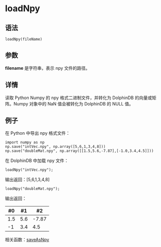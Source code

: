 # loadNpy

## 语法

`loadNpy(fileName)`

## 参数

**filename** 是字符串，表示 npy 文件的路径。

## 详情

读取 Python Numpy 的 npy 格式二进制文件，并转化为 DolphinDB 的向量或矩阵。Numpy 对象中的 NaN 值会被转化为 DolphinDB 的
NULL 值。

## 例子

在 Python 中导出 npy 格式文件：

```
import numpy as np
np.save("intVec.npy", np.array([5,6,1,3,4,8]))
np.save("doubleMat.npy", np.array([[1.5,5.6,-7.87],[-1.0,3.4,4.5]]))
```

在 DolphinDB 中加载 npy 文件：

```
loadNpy("intVec.npy");
```

输出返回：[5,6,1,3,4,8]

```
loadNpy("doubleMat.npy");
```

输出返回：

| #0 | #1 | #2 |
| --- | --- | --- |
| 1.5 | 5.6 | -7.87 |
| -1 | 3.4 | 4.5 |

相关函数：[saveAsNpy](../s/saveAsNpy.md)

